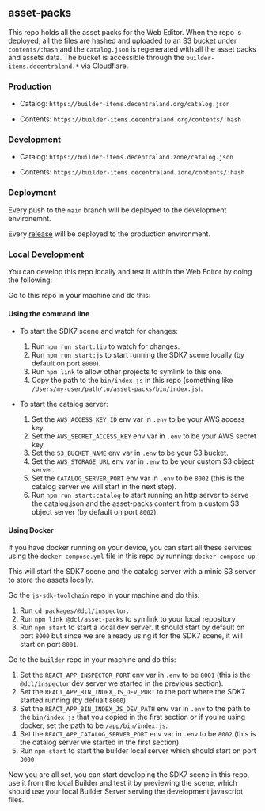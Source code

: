 ## asset-packs

This repo holds all the asset packs for the Web Editor. When the repo is deployed, all the files are hashed and uploaded to an S3 bucket under `contents/:hash` and the `catalog.json` is regenerated with all the asset packs and assets data. The bucket is accessible through the `builder-items.decentraland.*` via Cloudflare.

### Production

- Catalog: `https://builder-items.decentraland.org/catalog.json`

- Contents: `https://builder-items.decentraland.org/contents/:hash`

### Development

- Catalog: `https://builder-items.decentraland.zone/catalog.json`

- Contents: `https://builder-items.decentraland.zone/contents/:hash`

### Deployment

Every push to the `main` branch will be deployed to the development environemnt.

Every [release](https://github.com/decentraland/asset-packs/releases) will be deployed to the production environment.

### Local Development

You can develop this repo locally and test it within the Web Editor by doing the following:

Go to this repo in your machine and do this:

#### Using the command line

- To start the SDK7 scene and watch for changes:
  1. Run `npm run start:lib` to watch for changes.
  2. Run `npm run start:js` to start running the SDK7 scene locally (by default on port `8000`).
  3. Run `npm link` to allow other projects to symlink to this one.
  4. Copy the path to the `bin/index.js` in this repo (something like `/Users/my-user/path/to/asset-packs/bin/index.js`).

- To start the catalog server:
  1. Set the `AWS_ACCESS_KEY_ID` env var in `.env` to be your AWS access key.
  2. Set the `AWS_SECRET_ACCESS_KEY` env var in `.env` to be your AWS secret key.
  3. Set the `S3_BUCKET_NAME` env var in `.env` to be your S3 bucket.
  4. Set the `AWS_STORAGE_URL` env var in `.env` to be your custom S3 object server.
  5. Set the `CATALOG_SERVER_PORT` env var in `.env` to be `8002` (this is the catalog server we will start in the next step).
  6. Run `npm run start:catalog` to start running an http server to serve the catalog.json and the asset-packs content from a custom S3 object server (by default on port `8002`).

#### Using Docker

If you have docker running on your device, you can start all these services using the `docker-compose.yml` file in this repo by running: `docker-compose up`.

This will start the SDK7 scene and the catalog server with a minio S3 server to store the assets locally.

Go the `js-sdk-toolchain` repo in your machine and do this:

1. Run `cd packages/@dcl/inspector`.
2. Run `npm link @dcl/asset-packs` to symlink to your local repository
3. Run `npm start` to start a local dev server. It should start by default on port `8000` but since we are already using it for the SDK7 scene, it will start on port `8001`.

Go to the `builder` repo in your machine and do this:

1. Set the `REACT_APP_INSPECTOR_PORT` env var in `.env` to be `8001` (this is the `@dcl/inspector` dev server we started in the previous section).
2. Set the `REACT_APP_BIN_INDEX_JS_DEV_PORT` to the port where the SDK7 started running (by defualt `8000`).
3. Set the `REACT_APP_BIN_INDEX_JS_DEV_PATH` env var in `.env` to the path to the `bin/index.js` that you copied in the first section or if you're using docker, set the path to be `/app/bin/index.js`.
4. Set the `REACT_APP_CATALOG_SERVER_PORT` env var in `.env` to be `8002` (this is the catalog server we started in the first section).
5. Run `npm start` to start the builder local server which should start on port `3000`

Now you are all set, you can start developing the SDK7 scene in this repo, use it from the local Builder and test it by previewing the scene, which should use your local Builder Server serving the development javascript files.
